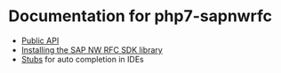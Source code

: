 # Documentation for php7-sapnwrfc

* [Public API](api.md)
* [Installing the SAP NW RFC SDK library](installing_nwrfcsdk.md)
* [Stubs](sapnwrfc.stubs.php) for auto completion in IDEs
